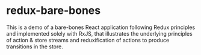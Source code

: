 # redux-bare-bones
This is a demo of a bare-bones React application following Redux principles and implemented solely with RxJS, that illustrates the underlying principles of action & store streams and reduxification of actions to produce transitions in the store. 